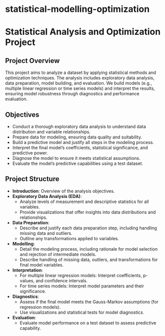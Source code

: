 # statistical-modelling-optimization
# Statistical Analysis and Optimization Project

## Project Overview
This project aims to analyze a dataset by applying statistical methods and optimization techniques. The analysis includes exploratory data analysis, data preparation, model building, and evaluation. We build models (e.g., multiple linear regression or time series models) and interpret the results, ensuring model robustness through diagnostics and performance evaluation.

## Objectives
- Conduct a thorough exploratory data analysis to understand data distribution and variable relationships.
- Prepare data for modeling, ensuring data quality and suitability.
- Build a predictive model and justify all steps in the modeling process.
- Interpret the final model’s coefficients, statistical significance, and predictive power.
- Diagnose the model to ensure it meets statistical assumptions.
- Evaluate the model’s predictive capabilities using a test dataset.

## Project Structure

- **Introduction**: Overview of the analysis objectives.
- **Exploratory Data Analysis (EDA)**:
  - Analyze levels of measurement and descriptive statistics for all variables.
  - Provide visualizations that offer insights into data distributions and relationships.
- **Data Preparation**:
  - Describe and justify each data preparation step, including handling missing data and outliers.
  - Outline any transformations applied to variables.
- **Modelling**:
  - Detail the modeling process, including rationale for model selection and rejection of intermediate models.
  - Describe handling of missing data, outliers, and transformations for final model variables.
- **Interpretation**:
  - For multiple linear regression models: Interpret coefficients, p-values, and confidence intervals.
  - For time series models: Interpret model parameters and their significance.
- **Diagnostics**:
  - Assess if the final model meets the Gauss-Markov assumptions (for regression models).
  - Use visualizations and statistical tests for model diagnostics.
- **Evaluation**:
  - Evaluate model performance on a test dataset to assess predictive capability.

